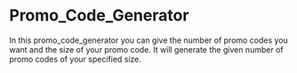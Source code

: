 # Promo_Code_Generator
In this promo_code_generator you can give the number of promo codes you want and the size of your promo code.
It will generate the given number of promo codes of your specified size.
